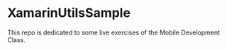 # XamarinUtilsSample
This repo is dedicated to some live exercises of the Mobile Development Class.
